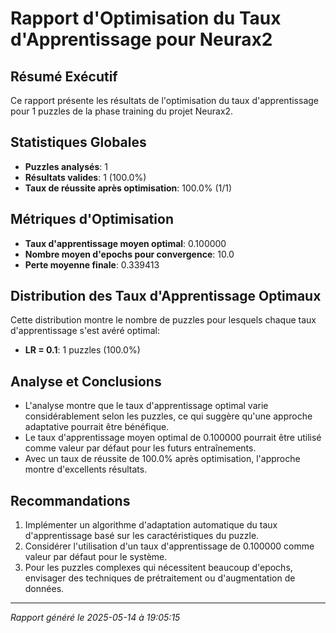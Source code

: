 # Rapport d'Optimisation du Taux d'Apprentissage pour Neurax2

## Résumé Exécutif

Ce rapport présente les résultats de l'optimisation du taux d'apprentissage pour 1 puzzles de la phase training du projet Neurax2.

## Statistiques Globales

- **Puzzles analysés**: 1
- **Résultats valides**: 1 (100.0%)
- **Taux de réussite après optimisation**: 100.0% (1/1)

## Métriques d'Optimisation

- **Taux d'apprentissage moyen optimal**: 0.100000
- **Nombre moyen d'epochs pour convergence**: 10.0
- **Perte moyenne finale**: 0.339413

## Distribution des Taux d'Apprentissage Optimaux

Cette distribution montre le nombre de puzzles pour lesquels chaque taux d'apprentissage s'est avéré optimal:

- **LR = 0.1**: 1 puzzles (100.0%)

## Analyse et Conclusions

- L'analyse montre que le taux d'apprentissage optimal varie considérablement selon les puzzles, ce qui suggère qu'une approche adaptative pourrait être bénéfique.
- Le taux d'apprentissage moyen optimal de 0.100000 pourrait être utilisé comme valeur par défaut pour les futurs entraînements.
- Avec un taux de réussite de 100.0% après optimisation, l'approche montre d'excellents résultats.

## Recommandations

1. Implémenter un algorithme d'adaptation automatique du taux d'apprentissage basé sur les caractéristiques du puzzle.
2. Considérer l'utilisation d'un taux d'apprentissage de 0.100000 comme valeur par défaut pour le système.
3. Pour les puzzles complexes qui nécessitent beaucoup d'epochs, envisager des techniques de prétraitement ou d'augmentation de données.

---

*Rapport généré le 2025-05-14 à 19:05:15*
